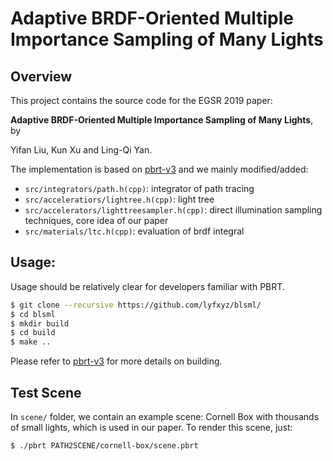 Adaptive BRDF-Oriented Multiple Importance Sampling of Many Lights
===============

## Overview

This project contains the source code for the EGSR 2019 paper:

**Adaptive BRDF-Oriented Multiple Importance Sampling of Many Lights**, by

Yifan Liu, Kun Xu and Ling-Qi Yan.

The implementation is based on [pbrt-v3](https://github.com/mmp/pbrt-v3) and we mainly modified/added:

* `src/integrators/path.h(cpp)`: integrator of path tracing
* `src/acceleratiors/lightree.h(cpp)`: light tree
* `src/accelerators/lighttreesampler.h(cpp)`: direct illumination sampling techniques, core idea of our paper
* `src/materials/ltc.h(cpp)`: evaluation of brdf integral



Usage:
--------------

Usage should be relatively clear for developers familiar with PBRT.

```bash
$ git clone --recursive https://github.com/lyfxyz/blsml/
$ cd blsml
$ mkdir build
$ cd build
$ make ..
```
Please refer to  [pbrt-v3](https://github.com/mmp/pbrt-v3) for more details on building.



## Test Scene

In `scene/` folder, we contain an example scene: Cornell Box with thousands of small lights, which is used in our paper. To render this scene, just:

```bash
$ ./pbrt PATH2SCENE/cornell-box/scene.pbrt
```

